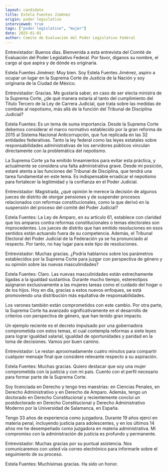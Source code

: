 ```yaml
---
layout: candidato
title: Estela Fuentes Jiménez
origin: poder legislativo
interviewed: true
tags: ["poder legislativo", "mujer"]
date: 2025-01-01
author: Comite de Evaluación del Poder Legislativo Federal
---
```


Entrevistador: Buenos días. Bienvenida a esta entrevista del Comité de Evaluación del Poder Legislativo Federal. Por favor, díganos su nombre, el cargo al que aspira y de dónde es originaria.

Estela Fuentes Jiménez: Muy bien. Soy Estela Fuentes Jiménez, aspiro a ocupar un lugar en la Suprema Corte de Justicia de la Nación y soy originaria de la Ciudad de México.

Entrevistador: Gracias. Me gustaría saber, en caso de ser electa ministra de la Suprema Corte, ¿de qué manera estaría al tanto del cumplimiento del Título Tercero de la Ley de Carrera Judicial, que trata sobre las medidas de combate al nepotismo, más allá de la función del Tribunal de Disciplina Judicial?

Estela Fuentes: Es un tema de suma importancia. Desde la Suprema Corte debemos considerar el marco normativo establecido por la gran reforma de 2015 al Sistema Nacional Anticorrupción, que fue replicada en las 32 entidades federativas. Tanto la ley federal como las leyes estatales sobre responsabilidades administrativas de los servidores públicos vinculan directamente con la problemática del nepotismo.

La Suprema Corte ya ha emitido lineamientos para evitar esta práctica, y actualmente se considera una falta administrativa grave. Desde mi posición, estaré atenta a las funciones del Tribunal de Disciplina, que tendrá una tarea fundamental en este tema. Es indispensable erradicar el nepotismo para fortalecer la legitimidad y la confianza en el Poder Judicial.

Entrevistador: Magistrada, ¿qué opinión le merece la decisión de algunos jueces de distrito de otorgar pensiones y de suspender procesos relacionados con reformas constitucionales, como la que derivó en la suspensión del proceso del comité del Poder Judicial?

Estela Fuentes: La Ley de Amparo, en su artículo 61, establece con claridad que los amparos contra reformas constitucionales o temas electorales son improcedentes. Los jueces de distrito que han emitido resoluciones en esos sentidos están actuando fuera de su competencia. Además, el Tribunal Electoral del Poder Judicial de la Federación ya se ha pronunciado al respecto. Por tanto, no hay lugar para este tipo de resoluciones.

Entrevistador: Muchas gracias. ¿Podría hablarnos sobre los parámetros establecidos por la Suprema Corte para juzgar con perspectiva de género y su opinión sobre las nuevas masculinidades?

Estela Fuentes: Claro. Las nuevas masculinidades están estrechamente ligadas a la igualdad sustantiva. Durante mucho tiempo, estereotipos asignaron exclusivamente a las mujeres tareas como el cuidado del hogar o de los hijos. Hoy en día, gracias a estos nuevos enfoques, se está promoviendo una distribución más equitativa de responsabilidades.

Los varones también están comprometidos con este cambio. Por otra parte, la Suprema Corte ha avanzado significativamente en el desarrollo de criterios con perspectiva de género, que han tenido gran impacto.

Un ejemplo reciente es el decreto impulsado por una gobernadora comprometida con estos temas, el cual contempla reformas a siete leyes para lograr igualdad salarial, igualdad de oportunidades y paridad en la toma de decisiones. Vamos por buen camino.

Entrevistador: Le restan aproximadamente cuatro minutos para compartir cualquier mensaje final que considere relevante respecto a su aspiración.

Estela Fuentes: Muchas gracias. Quiero destacar que soy una mujer comprometida con la justicia y con mi país. Cuento con el perfil necesario para formar parte de la Suprema Corte.

Soy licenciada en Derecho y tengo tres maestrías: en Ciencias Penales, en Derecho Administrativo y en Derecho de Amparo. Además, tengo un doctorado en Derecho Constitucional y recientemente concluí un postdoctorado en Derecho Constitucional y Derecho Administrativo Moderno por la Universidad de Salamanca, en España.

Tengo 33 años de experiencia como juzgadora. Durante 19 años ejercí en materia penal, incluyendo justicia para adolescentes, y en los últimos 14 años me he desempeñado como juzgadora en materia administrativa. Mi compromiso con la administración de justicia es profundo y permanente.

Entrevistador: Muchas gracias por su puntual asistencia. Nos comunicaremos con usted vía correo electrónico para informarle sobre el seguimiento de su proceso.

Estela Fuentes: Muchísimas gracias. Ha sido un honor.

